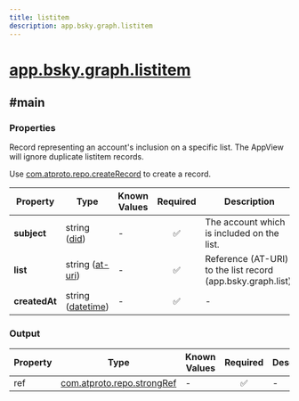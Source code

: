 ```yaml
---
title: listitem
description: app.bsky.graph.listitem
---
```


# [app.bsky.graph.listitem](https://github.com/myConsciousness/atproto.dart/blob/main/lexicons/app/bsky/graph/listitem.json)

## #main

### Properties

Record representing an account's inclusion on a specific list. The AppView will ignore duplicate listitem records.

Use [com.atproto.repo.createRecord](../../../../lexicons/com/atproto/repo/createRecord.md#main) to create a record.

| Property | Type | Known Values | Required | Description |
| --- | --- | --- | :---: | --- |
| **subject** | string ([did](https://atproto.com/specs/did)) | - | ✅ | The account which is included on the list. |
| **list** | string ([at-uri](https://atproto.com/specs/at-uri-scheme)) | - | ✅ | Reference (AT-URI) to the list record (app.bsky.graph.list). |
| **createdAt** | string ([datetime](https://atproto.com/specs/lexicon#datetime)) | - | ✅ | - |

### Output

| Property | Type | Known Values | Required | Description |
| --- | --- | --- | :---: | --- |
| ref | [com.atproto.repo.strongRef](../../../../lexicons/com/atproto/repo/strongRef.md#main) | - | ✅ | - |
